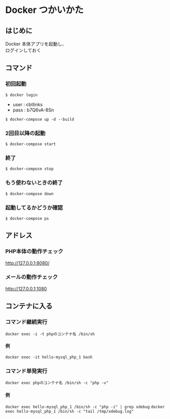 # Docker つかいかた

## はじめに

Docker 本体アプリを起動し、  
ログインしておく

## コマンド

### 初回起動

`$ docker login`

- user : cbtlinks
- pass : b7Q6vA-8Sn

`$ docker-compose up -d --build`

### 2回目以降の起動

`$ docker-compose start`

### 終了

`$ docker-compose stop`

### もう使わないときの終了

`$ docker-compose down`

### 起動してるかどうか確認

`$ docker-compose ps`

## アドレス

### PHP本体の動作チェック

http://127.0.0.1:8080/

### メールの動作チェック

http://127.0.0.1:1080

## コンテナに入る

### コマンド継続実行

`docker exec -i -t phpのコンテナ名 /bin/sh`

#### 例

`docker exec -it hello-mysql_php_1 bash`

### コマンド単発実行

`docker exec phpのコンテナ名 /bin/sh -c "php -v"`

#### 例

`docker exec hello-mysql_php_1 /bin/sh -c "php -i" | grep xdebug`
`docker exec hello-mysql_php_1 /bin/sh -c "tail /tmp/xdebug.log"`
